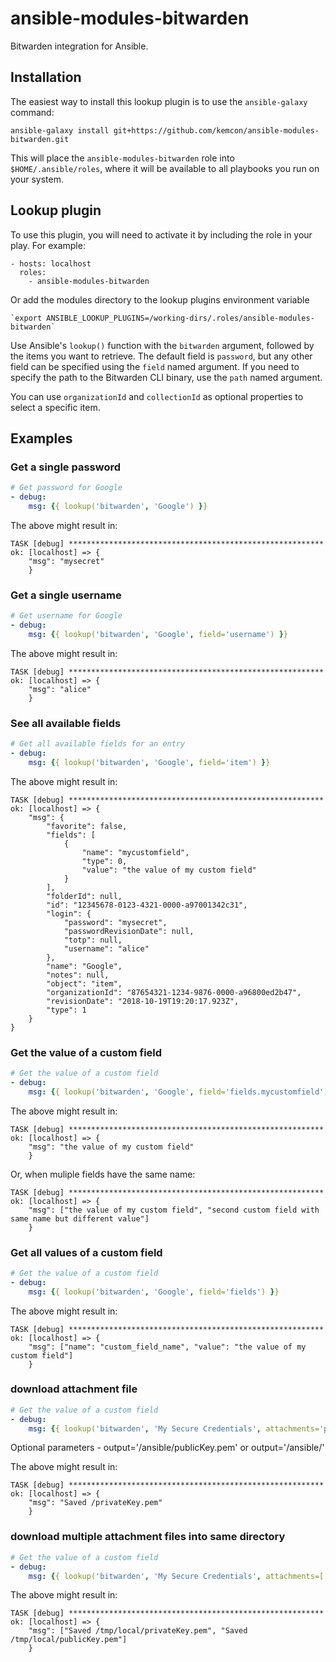 # ansible-modules-bitwarden

Bitwarden integration for Ansible.

## Installation

The easiest way to install this lookup plugin is to use the
`ansible-galaxy` command:

    ansible-galaxy install git+https://github.com/kemcon/ansible-modules-bitwarden.git

This will place the `ansible-modules-bitwarden` role into
`$HOME/.ansible/roles`, where it will be available to all playbooks
you run on your system.

## Lookup plugin

To use this plugin, you will need to activate it by including the role
in your play.  For example:

    - hosts: localhost
      roles:
        - ansible-modules-bitwarden

Or add the modules directory to the lookup plugins environment variable

    `export ANSIBLE_LOOKUP_PLUGINS=/working-dirs/.roles/ansible-modules-bitwarden`

Use Ansible's `lookup()` function with the `bitwarden` argument,
followed by the items you want to retrieve. The default field is
`password`, but any other field can be specified using the `field`
named argument. If you need to specify the path to the Bitwarden CLI
binary, use the `path` named argument.

You can use `organizationId` and `collectionId` as optional properties
to select a specific item.

## Examples

### Get a single password

```yaml
# Get password for Google
- debug:
    msg: {{ lookup('bitwarden', 'Google') }}
```

The above might result in:

```
TASK [debug] *********************************************************
ok: [localhost] => {
    "msg": "mysecret"
    }
```

### Get a single username

```yaml
# Get username for Google
- debug:
    msg: {{ lookup('bitwarden', 'Google', field='username') }}
```

The above might result in:

```
TASK [debug] *********************************************************
ok: [localhost] => {
    "msg": "alice"
    }
```

### See all available fields

```yaml
# Get all available fields for an entry
- debug:
    msg: {{ lookup('bitwarden', 'Google', field='item') }}
```

The above might result in:

```
TASK [debug] *********************************************************
ok: [localhost] => {
    "msg": {
        "favorite": false,
        "fields": [
            {
                "name": "mycustomfield",
                "type": 0,
                "value": "the value of my custom field"
            }
        ],
        "folderId": null,
        "id": "12345678-0123-4321-0000-a97001342c31",
        "login": {
            "password": "mysecret",
            "passwordRevisionDate": null,
            "totp": null,
            "username": "alice"
        },
        "name": "Google",
        "notes": null,
        "object": "item",
        "organizationId": "87654321-1234-9876-0000-a96800ed2b47",
        "revisionDate": "2018-10-19T19:20:17.923Z",
        "type": 1
    }
}
```
### Get the value of a custom field

```yaml
# Get the value of a custom field
- debug:
    msg: {{ lookup('bitwarden', 'Google', field='fields.mycustomfield') }}
```

The above might result in:

```
TASK [debug] *********************************************************
ok: [localhost] => {
    "msg": "the value of my custom field"
    }
```
Or, when muliple fields have the same name:
```
TASK [debug] *********************************************************
ok: [localhost] => {
    "msg": ["the value of my custom field", "second custom field with same name but different value"]
    }
```

### Get all values of a custom field

```yaml
# Get the value of a custom field
- debug:
    msg: {{ lookup('bitwarden', 'Google', field='fields') }}
```

The above might result in:

```
TASK [debug] *********************************************************
ok: [localhost] => {
    "msg": ["name": "custom_field_name", "value": "the value of my custom field"]
    }
```

### download attachment file

```yaml
# Get the value of a custom field
- debug:
    msg: {{ lookup('bitwarden', 'My Secure Credentials', attachments='privateKey.pem' ) }}
```
Optional parameters - output='/ansible/publicKey.pem' or output='/ansible/'

The above might result in:

```
TASK [debug] *********************************************************
ok: [localhost] => {
    "msg": "Saved /privateKey.pem"
    }
```

### download multiple attachment files into same directory

```yaml
# Get the value of a custom field
- debug:
    msg: {{ lookup('bitwarden', 'My Secure Credentials', attachments=['privateKey.pem', 'publicKey.pem'], output='/tmp/local' ) }}
```
The above might result in:
```
TASK [debug] *********************************************************
ok: [localhost] => {
    "msg": ["Saved /tmp/local/privateKey.pem", "Saved /tmp/local/publicKey.pem"]
    }
```
